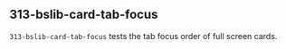 ## 313-bslib-card-tab-focus

`313-bslib-card-tab-focus` tests the tab focus order of full screen cards.
